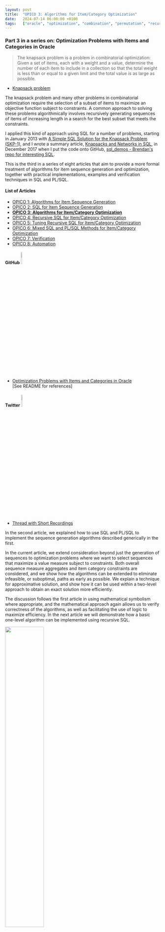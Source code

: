```yaml
---
layout: post
title:  "OPICO 3: Algorithms for Item/Category Optimization"
date:   2024-07-14 06:00:00 +0100
tags:   ["oracle", "optimization", "combination", "permutation", "recursion", "iteration", "knapsack", "sql"]
---
```

<link rel="stylesheet" type="text/css" href="/assets/css/styles.css">

### Part 3 in a series on: Optimization Problems with Items and Categories in Oracle

<blockquote>The knapsack problem is a problem in combinatorial optimization: Given a set of items, each with a weight and a value, determine the number of each item to include in a collection so that the total weight is less than or equal to a given limit and the total value is as large as possible.</blockquote>

- [Knapsack problem](https://en.wikipedia.org/wiki/Knapsack_problem)

The knapsack problem and many other problems in combinatorial optimization require the selection of a subset of items to maximize an objective function subject to constraints. A common approach to solving these problems algorithmically involves recursively generating sequences of items of increasing length in a search for the best subset that meets the constraints.

I applied this kind of approach using SQL for a number of problems, starting in January 2013 with [A Simple SQL Solution for the Knapsack Problem (SKP-1)](https://aprogrammerwrites.eu/?p=560), and I wrote a summary article, [Knapsacks and Networks in SQL](https://aprogrammerwrites.eu/?p=2232), in December 2017 when I put the code onto GitHub, [sql_demos - Brendan's repo for interesting SQL](https://github.com/BrenPatF/sql_demos).

This is the third in a series of eight articles that aim to provide a more formal treatment of algorithms for item sequence generation and optimization, together with practical implementations, examples and verification techniques in SQL and PL/SQL.

#### List of Articles
- [OPICO 1: Algorithms for Item Sequence Generation](https://brenpatf.github.io/2024/06/30/opico-1_algorithms-for-generation.html)
- [OPICO 2: SQL for Item Sequence Generation](https://brenpatf.github.io/2024/07/07/opico-2_sql_solutions_for_generation.html)
- <strong>[OPICO 3: Algorithms for Item/Category Optimization](https://brenpatf.github.io/2024/07/14/opico-3_algorithms_for_itemcategory_optimization.html)</strong>
- [OPICO 4: Recursive SQL for Item/Category Optimization](https://brenpatf.github.io/2024/07/21/opico-4_sql_for_itemcategory_optimization.html)
- [OPICO 5: Tuning Recursive SQL for Item/Category Optimization](https://brenpatf.github.io/2024/07/28/opico-5_tuning_sql_for_itemcategory_optimization.html)
- [OPICO 6: Mixed SQL and PL/SQL Methods for Item/Category Optimization](https://brenpatf.github.io/2024/08/04/opico-6_mixed_sql_plsql_for_itemcategory_optimization.html)
- [OPICO 7: Verification](https://brenpatf.github.io/2024/08/11/opico-7_verification.html)
- [OPICO 8: Automation](https://brenpatf.github.io/2024/08/18/opico-8_automation.html)

#### GitHub <img src="/images/common/github-mark.png" style="width: 10%; max-width: 5%;"/><br />

- [Optimization Problems with Items and Categories in Oracle](https://github.com/BrenPatF/item_category_optimization_oracle)<br />
[See README for references]

#### Twitter <img src="/images/common/twitter.png" style="width: 10%; max-width: 5%;"/><br />
- [Thread with Short Recordings](https://x.com/BrenPatF/status/1807642673748033675)

In the second article, we explained how to use SQL and PL/SQL to implement the sequence generation algorithms described generically in the first.

In the current article, we extend consideration beyond just the generation of sequences to optimization problems where we want to select sequences that maximize a value measure subject to constraints. Both overall sequence measure aggregates and item category constraints are considered, and we show how the algorithms can be extended to eliminate infeasible, or suboptimal, paths as early as possible. We explain a technique for approximative solution, and show how it can be used within a two-level approach to obtain an exact solution more efficiently.

The discussion follows the first article in using mathematical symbolism where appropriate, and the mathematical approach again allows us to verify correctness of the algorithms, as well as facilitating the use of logic to maximize efficiency. In the next article we will demonstrate how a basic one-level algorithm can be implemented using recursive SQL.

<div class="center">
	<img src="/images/2024/07/14/backpacking-23788_1280.png" style="width: 50%; max-width: 100%;" />
	<br />
	[Image by <a href="https://pixabay.com/users/clker-free-vector-images-3736/?utm_source=link-attribution&utm_medium=referral&utm_campaign=image&utm_content=23788">Clker-Free-Vector-Images</a> from <a href="https://pixabay.com//?utm_source=link-attribution&utm_medium=referral&utm_campaign=image&utm_content=23788">Pixabay</a>]

</div>

# Contents
[&darr; 1 Example: 3 Item Set Combinations from 6](#1-example-3-item-set-combinations-from-6)<br />
[&darr; 2 Sequence Constraints](#2-sequence-constraints)<br />
[&darr; 3 Sequence Value Optimization](#3-sequence-value-optimization)<br />
[&darr; 4 Conclusion](#4-conclusion)<br />

## 1 Example: 3 Item Set Combinations from 6
[&uarr; Contents](#contents)<br />

The diagram shows the recursion process for generating sequences of 3 items from 6 of type Set Combination as a tree diagram, starting from the empty set as root.

<img src="/images/2024/07/14/Combis Recursion-red.png">

If we are generating sequences to solve combinatorial optimization problems with constraints, we may be able to eliminate nodes and their descendants. For example, if we have item prices and a limit on total price, we might be able to deduce that sequences starting with item 2 cannot meet the price limit and thus eliminate the shaded nodes early, reducing the computational work to be done.

## 2 Sequence Constraints
[&uarr; Contents](#contents)<br />
[&darr; 2.1 Sequence Length](#21-sequence-length)<br />
[&darr; 2.2 Measure Constraints](#22-measure-constraints)<br />
[&darr; 2.3 Item Category Constraints](#23-item-category-constraints)<br />

In combinatorial optimization problems there are generally constraints on the solution sequences. For example, items may have associated measures, such as price or weight, and the sum of the measure values may be required to be between given limits; items can also be assigned to categories, with constraints on the numbers of items in each category allowed in solution sequences; and so on.

Once we have generated candidate sequences they may be tested against any constraints specified, infeasible sequences excluded, and the remaining sequences ranked in order of some measure of value.

However, there may be very large numbers of candidate sequences that would take a lot of resources to generate and test: We saw in the first article that there are 17,310,309,456,440 ways to choose 10 from 100 items in sequences of type SC, so it would be desirable to apply constraints during the generation process where possible.

In this section we'll look at some ways of doing this, and we'll restrict the discussion to the case of set combinations where now r, as well as n, are fixed and we'll use k as the iteration index.
### 2.1 Sequence Length
[&uarr; 2 Sequence Constraints](#2-sequence-constraints)<br />

One obvious constraint is that we do not need to generate subsequences that we can deduce cannot lead to full sequences of length r. For example, looking at the diagram above, items 5 and 6 need not be included in the level 1 1-item sequences, since, from our ordering mechanism they cannot lead to sequences of length 3.

In general, at level k-1 we need to generate the level k subsequences using the n - r + 1 items from k to n - (r - k) only.

### 2.2 Measure Constraints
[&uarr; 2 Sequence Constraints](#2-sequence-constraints)<br />
[&darr; Overall Measure Constraints](#overall-measure-constraints)<br />
[&darr; Projected Measure Constraints](#projected-measure-constraints)<br />

#### Overall Measure Constraints
[&uarr; 2.2 Measure Constraints](#22-measure-constraints)<br />

Suppose we have a constraint on the sequences sought that the sum of the values of some item measure across the whole sequence must not exceed some limit.

If the measure is non-negative then once a subsequence has exceeded the limit, then all subsequences generated from it will also exceed the limit. We can therefore exclude that subsequence from further recursion.

We may be able to go further than that and exclude subsequences that have not yet exceeded the limit, but where we can deduce that any full sequence generated from it must do so.


Let <img src="/images/2024/07/14/s_2.2.1_total_measure_constraints.png"> denote the value of a non-negative measure on item i, and <img src="/images/2024/07/14/s_2.2.2_total_measure_constraints.png">, <img src="/images/2024/07/14/s_2.2.3_total_measure_constraints.png"> denote lower and upper limits on the sum of the measure across a sequence of the desired length, r, <img src="/images/2024/07/14/s_2.2.4_total_measure_constraints.png">. Thus we have:

<div>
<div class="row">
    <div class="column_l">
        <div class="eq_indent">
            <img src="/images/2024/07/14/2.2.1_total_measure_constraints.png">
        </div>
    </div>
    <div class="column_r">
        [2.2.1]
    </div>
</div>
</div>

#### Projected Measure Constraints
[&uarr; 2.2 Measure Constraints](#22-measure-constraints)<br />

Suppose we evaluate in advance the minimum and maximum values of m across all items, <img src="/images/2024/07/14/s_2.2.5_total_measure_constraints.png">, <img src="/images/2024/07/14/s_2.2.6_total_measure_constraints.png">, so that:

<div>
<div class="row">
    <div class="column_l">
        <div class="eq_indent">
            <img src="/images/2024/07/14/2.2.2_total_measure_constraints.png">
        </div>
    </div>
    <div class="column_r">
        [2.2.2]
    </div>
</div>
</div>

<div>
<div class="row">
    <div class="column_l">
        <div class="eq_indent">
            <img src="/images/2024/07/14/2.2.3_total_measure_constraints.png">
        </div>
    </div>
    <div class="column_r">
        [2.2.3]
    </div>
</div>
</div>

Then we can see that, given that the measure is non-negative, the following inequalities must hold for subsequences <img src="/images/2024/07/14/s_2.2.7_total_measure_constraints.png"> for k = 1,...,r - 1, if the constraints above are to hold for <img src="/images/2024/07/14/s_2.2.4_total_measure_constraints.png">:

<div>
<div class="row">
    <div class="column_l">
        <div class="eq_indent">
            <img src="/images/2024/07/14/2.2.4_total_measure_constraints.png">
        </div>
    </div>
    <div class="column_r">
        [2.2.4]
    </div>
</div>
</div>

<div>
<div class="row">
    <div class="column_l">
        <div class="eq_indent">
            <img src="/images/2024/07/14/2.2.5_total_measure_constraints.png">
        </div>
    </div>
    <div class="column_r">
        [2.2.5]
    </div>
</div>
</div>

We can use these inequalities during the recursion process to exclude any items that cause them to be violated at an intermediate iteration, k. This can greatly reduce the amount of computation required to derive the feasible sequences of length r, <img src="/images/2024/07/14/s_2.2.4_total_measure_constraints.png">.

In fact we can do better than this by evaluating in advance arrays of minimum and maximum sums of the measure for k items, <img src="/images/2024/07/14/s_2.2.8_total_measure_constraints.png">, <img src="/images/2024/07/14/s_2.2.9_total_measure_constraints.png">, for k = 1,...,r-1:

<div>
<div class="row">
    <div class="column_l">
        <div class="eq_indent">
            <img src="/images/2024/07/14/2.2.6_total_measure_constraints.png">
        </div>
    </div>
    <div class="column_r">
        [2.2.6]
    </div>
</div>
</div>

<div>
<div class="row">
    <div class="column_l">
        <div class="eq_indent">
            <img src="/images/2024/07/14/2.2.7_total_measure_constraints.png">
        </div>
    </div>
    <div class="column_r">
        [2.2.7]
    </div>
</div>
</div>

These arrays can be obtained simply by sorting the items by the measure values and taking the first and last r-1 items, respectively. The arrays can then be used in the (generally) more restrictive inequalities, for k = 1,...,r - 1:

<div>
<div class="row">
    <div class="column_l">
        <div class="eq_indent">
            <img src="/images/2024/07/14/2.2.8_total_measure_constraints.png">
        </div>
    </div>
    <div class="column_r">
        [2.2.8]
    </div>
</div>
</div>

<div>
<div class="row">
    <div class="column_l">
        <div class="eq_indent">
            <img src="/images/2024/07/14/2.2.9_total_measure_constraints.png">
        </div>
    </div>
    <div class="column_r">
        [2.2.9]
    </div>
</div>
</div>

### 2.3 Item Category Constraints
[&uarr; 2 Sequence Constraints](#2-sequence-constraints)<br />
[&darr; Example](#example)<br />
[&darr; Maximum Constraints](#maximum-constraints)<br />
[&darr; Minimum Constraints](#minimum-constraints)<br />
[&darr; Transition Constraints for Category Minima](#transition-constraints-for-category-minima)<br />

In some problems we may have item category constraints, where each item is of a single category and the full sequences (<img src="/images/2024/07/14/s_2.2.4_total_measure_constraints.png">, of length r) are required to have numbers of items in categories within given limits by category. Let's say we have a set, C, of categories, and for each index j in C:

&nbsp;&nbsp;&nbsp;&nbsp; <img src="/images/2024/07/14/s_2.3.1_item_category_constraints.png">, <img src="/images/2024/07/14/s_2.3.2_item_category_constraints.png"> are lower and upper bounds on the numbers of items allowed in category j

&nbsp;&nbsp;&nbsp;&nbsp; Let <img src="/images/2024/07/14/s_2.3.3_item_category_constraints.png"> denote the incidence matrix of items against categories, so that <img src="/images/2024/07/14/s_2.3.3_item_category_constraints.png"> = <em>1/0</em> as item i <em>is/is not</em> in category j

and, as each item is in exactly one category, for each i:

<div>
<div class="row">
    <div class="column_l">
        <div class="eq_indent">
            <img src="/images/2024/07/14/2.3.1_item_category_constraints.png">
        </div>
    </div>
    <div class="column_r">
        [2.3.1]
    </div>
</div>
</div>

Then we can write the category constraints, for each j in C:

<div>
<div class="row">
    <div class="column_l">
        <div class="eq_indent">
            <img src="/images/2024/07/14/2.3.2_item_category_constraints.png">
        </div>
    </div>
    <div class="column_r">
        [2.3.2]
    </div>
</div>
</div>

#### Example
[&uarr; 2.3 Item Category Constraints](#23-item-category-constraints)<br />

As with the measure constraints considered above, we could generate sequences of the correct length and then test them against the category constraints, but if we could apply constraints as early in the recursion process as possible, that would be more efficient. Consider the diagram below, where we have added colour-coded categories to the items in the tree diagram from earlier, with constraints as shown:

<img src="/images/2024/07/14/Combis Recursion-cats-1.png">

The combination types of sequence assume that items are ordered to avoid duplication within the recursion process. For problems with item category constraints it makes sense to use the category as the first attribute in the ordering. In the diagram the items are now ordered first by the category, so that items of the same category are consecutive in numbering. The red-dashed outlines show how nodes can be eliminated from consideration early in the process. For example, in the first box constraint C1 means that item 2 cannot follow item 1, so we can eliminate it and all descendants without further tests. Similarly, we need not consider any sequences that have items numbered above 2 in first position, as they violate constraint C1.

We need to consider the minimum and maximum category constraints separately.

#### Maximum Constraints
[&uarr; 2.3 Item Category Constraints](#23-item-category-constraints)<br />

In order for the maximum constraint to hold at the sequences of length r, it's clear that it must hold, for each j in C, at all subsequences of lengths from k = 1,...,r:

<div>
<div class="row">
    <div class="column_l">
        <div class="eq_indent">
            <img src="/images/2024/07/14/2.3.3_item_category_constraints.png">
        </div>
    </div>
    <div class="column_r">
        [2.3.3]
    </div>
</div>
</div>

#### Minimum Constraints
[&uarr; 2.3 Item Category Constraints](#23-item-category-constraints)<br />

For the minimum constraint the inequality for r can't just be replaced by one for k = 1,...,r as the thresholds can be met by later items in the full sequence.

Suppose that the categories themselves are ordered, with those having no minimum constraint (or, equivalently, zero minimum) at the end. Then define the running sum, <img src="/images/2024/07/14/s_2.3.4_item_category_constraints.png">,  of the minimum values from a given category j to the last one, m say. This is the minimum number of items required to meet all the minimum constraints from category j on.

<div>
<div class="row">
    <div class="column_l">
        <div class="eq_indent">
            <img src="/images/2024/07/14/2.3.4_item_category_constraints.png">
        </div>
    </div>
    <div class="column_r">
        [2.3.4]
    </div>
</div>
</div>

Now, for a given subsequence of items of length k, <img src="/images/2024/07/14/s_2.2.7_total_measure_constraints.png">, let us also define the item and category identifiers at position k, <img src="/images/2024/07/14/s_2.3.5_item_category_constraints.png"> and <img src="/images/2024/07/14/s_2.3.6_item_category_constraints.png"> respectively:

<img src="/images/2024/07/14/s_2.3.5_item_category_constraints.png"> = identifier of item at position k in <img src="/images/2024/07/14/s_2.2.7_total_measure_constraints.png">

<img src="/images/2024/07/14/s_2.3.6_item_category_constraints.png"> = category identifier of item at position k in <img src="/images/2024/07/14/s_2.2.7_total_measure_constraints.png">

Let us further define the running count of items in category j at position k, <img src="/images/2024/07/14/s_2.3.7_item_category_constraints.png">:

<div>
<div class="row">
    <div class="column_l">
        <div class="eq_indent">
            <img src="/images/2024/07/14/2.3.5_item_category_constraints.png">
        </div>
    </div>
    <div class="column_r">
        [2.3.5]
    </div>
</div>
</div>

We then have an inequality that must hold for k = 1,...,r:

<div>
<div class="row">
    <div class="column_l">
        <div class="eq_indent">
            <img src="/images/2024/07/14/2.3.6_item_category_constraints.png">
        </div>
    </div>
    <div class="column_r">
        [2.3.6]
    </div>
</div>
</div>

This inequality expresses the fact that, at position k, the number of remaining positions, (r - k), plus the count so far of items in the current category must be at least as great as the sum of the minimum category values for current and future categories. It assumes that items in the subsequences have ranks that increase with k, and that item ranks are consistent with category ranks (i.e. if the category rank of one item is higher than that of another item, then so is the item rank). The min clause ensures that if the constraint on the category for the k'th item has been met then excess items above the limit do not count against later categories (effectively the category is excluded from the inequality).

Applying this condition at each iteration will reduce the number of subsequences considered. We would like to ensure that any subsequences arrived at at the final iteration, of length r, will satisfy all the item category constraints. For the maximum constraints it's easy to see that this will be true simply by applying the constraints at each iteration.

However, for the minimum constraints, applying the above inequality at each iteration will not be sufficient to guarantee this. If we consider the inequality at the final iteration:

<div>
<div class="row">
    <div class="column_l">
        <div class="eq_indent">
            <img src="/images/2024/07/14/2.3.7_item_category_constraints.png">
        </div>
    </div>
    <div class="column_r">
        [2.3.7]
    </div>
</div>
</div>

the right hand side has the sum the of the minimum limits for the category of the r'th item, and any categories ranked higher. This means that, for the inequality to hold, the limits on these latter categories, if any, must all be zero, and also the constraint on the category of the r'th item must be satisfied:

<div>
<div class="row">
    <div class="column_l">
        <div class="eq_indent">
            <img src="/images/2024/07/14/2.3.8_item_category_constraints.png">
        </div>
    </div>
    <div class="column_r">
        [2.3.8]
    </div>
</div>
</div>

#### Transition Constraints for Category Minima
[&uarr; 2.3 Item Category Constraints](#23-item-category-constraints)<br />

To ensure all the category minimum constraints are satisfied, we therefore need to ensure that no prior category with non-zero minimum is omitted from the subsequence, and also that once such a category is encountered the following items must be in the same category until the minimum is achieved.

Given that items are now ordered first by category, this can be guaranteed by imposing restrictions on the transitions between categories:

1. Once an item category appears in a subsequence, the following items must be in the same category until the category minimum is reached
2. When an item category minimum is reached, the next item must be in the same category or in the next higher-ranked category or the next higher-ranked category has zero minimum

Representing these conditions symbolically:

<div>
<div class="row">
    <div class="column_l">
        <div class="eq_indent">
            <img src="/images/2024/07/14/2.3.9_item_category_constraints.png">
        </div>
    </div>
    <div class="column_r">
        [2.3.9]
    </div>
</div>
</div>

<div>
<div class="row">
    <div class="column_l">
        <div class="eq_indent">
            <img src="/images/2024/07/14/2.3.10_item_category_constraints.png">
        </div>
    </div>
    <div class="column_r">
        [2.3.10]
    </div>
</div>
</div>

## 3 Sequence Value Optimization
[&uarr; Contents](#contents)<br />
[&darr; 3.1 Bounding and Ranking](#31-bounding-and-ranking)<br />
[&darr; 3.2 Subsequence Conditions](#32-subsequence-conditions)<br />
[&darr; 3.3 Iterative Refinement Algorithms](#33-iterative-refinement-algorithms)<br />

As noted at the beginning of this article, item sequences are often sought as solutions to combinatorial optimization problems. We showed in earlier sections how recursion can be used to generate sequences, and how constraints can be applied during the recursion process to eliminate subsequences that can't lead to valid solutions as early as possible. In optimization problems the aim is to find, among the valid solutions, the best ones in terms of maximizing some value attribute.

### 3.1 Bounding and Ranking
[&uarr; 3 Sequence Value Optimization](#3-sequence-value-optimization)<br />
[&darr; Value Function and Ranking](#value-function-and-ranking)<br />
[&darr; Projected Value Maxima](#projected-value-maxima)<br />
[&darr; Minimum Value Constraint](#minimum-value-constraint)<br />
[&darr; Category-Partitioned Rank](#category-partitioned-rank)<br />

#### Value Function and Ranking
[&uarr; 3.1 Bounding and Ranking](#31-bounding-and-ranking)<br />

If each item i has value <img src="/images/2024/07/14/v_i.png">, we can define for a given sequence <img src="/images/2024/07/14/s^r.png">, the value function:

<div>
<div class="row">
    <div class="column_l">
        <div class="eq_indent">
            <img src="/images/2024/07/14/3.1.1_sequence_value_optimization.png">
        </div>
    </div>
    <div class="column_r">
        [3.1.1]
    </div>
</div>
</div>

If we write <img src="/images/2024/07/14/F^r.png"> as the set of sequences <img src="/images/2024/07/14/s^r.png"> that satisfy all constraints on measures and item categories, then the optimization problem could be defined as finding:

<div>
<div class="row">
    <div class="column_l">
        <div class="eq_indent">
            <img src="/images/2024/07/14/3.1.2_sequence_value_optimization.png">
        </div>
    </div>
    <div class="column_r">
        [3.1.2]
    </div>
</div>
</div>

or:

<div >
<div class="row">
    <div class="column_l">
        <div class="eq_indent">
            <img src="/images/2024/07/14/3.1.3_sequence_value_optimization.png">
        </div>
    </div>
    <div class="column_r">
        [3.1.3]
    </div>
</div>
</div>

along with the <img src="/images/2024/07/14/s^r.png"> that achieve the maximum.

More generally we may be interested in ranking the solutions and reporting the best N, say. Suppose we rank the solutions in descending order of value (V) and define a rank function as the index, (<img style="vertical-align:middle" src="/images/2024/07/14/s3.1.1_sequence_value_optimization.png">, say) in the list of solutions so ordered (for solutions of equal value assume some tie breaker is used to guarantee a unique ordering). Let us then define the rank as follows:

<div >
<div class="row">
    <div class="column_l">
        <div class="eq_indent">
            <img src="/images/2024/07/14/3.1.4_sequence_value_optimization.png">
        </div>
    </div>
    <div class="column_r">
        [3.1.4]
    </div>
</div>
</div>

<div >
<div class="row">
    <div class="column_l">
        <div class="eq_indent">
            <img src="/images/2024/07/14/3.1.5_sequence_value_optimization.png">
        </div>
    </div>
    <div class="column_r">
        [3.1.5]
    </div>
</div>
</div>

We can then express the optimization problem as that of finding the set of N best feasible solutions, <img style="vertical-align:middle" src="/images/2024/07/14/s3.1.3_sequence_value_optimization.png">, where:

<div >
<div class="row">
    <div class="column_l">
        <div class="eq_indent">
            <img src="/images/2024/07/14/3.1.6_sequence_value_optimization.png">
        </div>
    </div>
    <div class="column_r">
        [3.1.6]
    </div>
</div>
</div>

The most obvious way to obtain these solutions is to generate the set of valid (or 'feasible') solutions and then apply a standard sorting algorithm to that set. We have shown how measure and category constraints on the final sequences can be used to generate intermediate constraints that allow subsequences to be discarded early. It would be nice if we could find similar techniques to discard subsequences that we deduce could not lead to sequences in the 'best' solution set, and we'll discuss this in the next section.

#### Projected Value Maxima
[&uarr; 3.1 Bounding and Ranking](#31-bounding-and-ranking)<br />

It will be useful to evaluate in advance an array of maximum sums of the value for k items, <img src="/images/2024/07/14/s3.1.3_sequence_value_optimization.png">, for k = 1,...,r-1, in the same way as we did for the measures in equation 2.2.7:

<div>
<div class="row">
    <div class="column_l">
        <div class="eq_indent">
            <img src="/images/2024/07/14/3.1.7_sequence_value_optimization.png">
        </div>
    </div>
    <div class="column_r">
        [3.1.7]
    </div>
</div>
</div>

#### Minimum Value Constraint
[&uarr; 3.1 Bounding and Ranking](#31-bounding-and-ranking)<br />

It will also be useful to consider a constraint on the minimum allowed total value, of the form:

<div>
<div class="row">
    <div class="column_l">
        <div class="eq_indent">
            <img src="/images/2024/07/14/3.1.8_sequence_value_optimization.png">
        </div>
    </div>
    <div class="column_r">
        [3.1.8]
    </div>
</div>
</div>

#### Category-Partitioned Rank
[&uarr; 3.1 Bounding and Ranking](#31-bounding-and-ranking)<br />

Finally, an additional rank will prove useful, similar to [3.1.4] and [3.1.5] above but for each k = 1,..,r and with the rank calculated separately for the partitions defined by the category multiset corresponding to the particular subsequence. We define the `category-partitioned rank`, (<img style="vertical-align:middle" src="/images/2024/07/14/s3.1.4_sequence_value_optimization.png">, say) as follows:

<div >
<div class="row">
    <div class="column_l">
        <div class="eq_indent">
            <img src="/images/2024/07/14/3.1.9_sequence_value_optimization.png">
        </div>
    </div>
    <div class="column_r">
        [3.1.9]
    </div>
</div>
</div>

<div >
<div class="row">
    <div class="column_l">
        <div class="eq_indent">
            <img src="/images/2024/07/14/3.1.10_sequence_value_optimization.png">
        </div>
    </div>
    <div class="column_r">
        [3.1.10]
    </div>
</div>
</div>

Note that <img src="/images/2024/07/14/F^k.png"> generalises <img src="/images/2024/07/14/F^r.png"> to shorter subsequences, and is to be understood as the set of <img src="/images/2024/07/14/s^k.png"> that are consistent with being subsequences of a member of <img src="/images/2024/07/14/F^r.png">.

### 3.2 Subsequence Conditions
[&uarr; 3 Sequence Value Optimization](#3-sequence-value-optimization)<br />
[&darr; Constraint Conditions](#constraint-conditions)<br />
[&darr; Value Filtering Conditions](#value-filtering-conditions)<br />

In the first article, (section: SC: Set Combination [Items may not repeat, order does not matter]), we saw that the recursive generation of sequences of length k from those of length k-1 is effected by adding on to each of the subsequences each item ranked higher than the last item in the subsequence. We can rewrite the expression thus:

<div class="eq_indent">
    <img src="/images/2024/07/14/3.2.0a_approximative_recursion_and_bounding.png">
</div>

with the recursion starting from the empty set:

<div class="eq_indent">
    <img src="/images/2024/07/14/3.2.0b_approximative_recursion_and_bounding.png">
</div>
<br />
#### Constraint Conditions
[&uarr; 3.2 Subsequence Conditions](#32-subsequence-conditions)<br />

When we add in the constraint conditions, we get an expression for the process of generating the set of feasible k-length subsequences from the k-1 set. In the first line [3.2.1] we define the iterations over the set of k-1-tuples with index l, and over the items i. The following lines then define the conditions that the new item i must satisfy for a given k-1-tuple of index l. Condition [3.2.2] ensures combinations only are selected (without permutations within them), conditions [3.2.3-3.2.8] correspond to the various measure and item category constraints discussed above.

<div>
<div class="row">
    <div class="column_l">
        <div class="eq_indent">
            <img src="/images/2024/07/14/3.2.1_approximative_recursion_and_bounding.png">
        </div>
    </div>
    <div class="column_r">
        [3.2.1]
    </div>
</div>
</div>
<div class="eq_indent">
    | given (k-1)-tuple, index l, new item i must satisfy following...
</div>
<br />

<div >
<div class="row">
    <div class="column_l">
        <div class="eq_indent">
            <img src="/images/2024/07/14/3.2.2_approximative_recursion_and_bounding-b.png">
        </div>
    </div>
    <div class="column_r">
        [3.2.2]
    </div>
</div>
</div>
<div class="eq_indent">
    | item i ranked after last item in l'th (k-1)-tuple
</div>
<br />

<div >
<div class="row">
    <div class="column_l">
        <div class="eq_indent">
            <img src="/images/2024/07/14/3.2.3_approximative_recursion_and_bounding.png">
        </div>
    </div>
    <div class="column_r">
        [3.2.3]
    </div>
</div>
</div>
<div class="eq_indent">
    | sum of m, with item i + min projected sum <img src="/images/2024/07/14/le.png"> max for measure
</div>
<br />

<div >
<div class="row">
    <div class="column_l">
        <div class="eq_indent">
            <img src="/images/2024/07/14/3.2.4_approximative_recursion_and_bounding.png">
        </div>
    </div>
    <div class="column_r">
        [3.2.4]
    </div>
</div>
</div>
<div class="eq_indent">
    | sum of m, with item i + max projected sum <img src="/images/2024/07/14/ge.png"> min for measure
</div>
<br />

<div >
<div class="row">
    <div class="column_l">
        <div class="eq_indent">
            <img src="/images/2024/07/14/3.2.5_approximative_recursion_and_bounding.png">
        </div>
    </div>
    <div class="column_r">
        [3.2.5]
    </div>
</div>
</div>
<div class="eq_indent">
    | for all j: count of items in category j, with item i <img src="/images/2024/07/14/le.png"> max for category j
</div>
<br />

<div >
<div class="row">
    <div class="column_l">
        <div class="eq_indent">
            <img src="/images/2024/07/14/3.2.6_approximative_recursion_and_bounding.png">
        </div>
    </div>
    <div class="column_r">
        [3.2.6]
    </div>
</div>
</div>
<div class="eq_indent">
    | number of slots left + smaller of (current category count, min for current category)<br />
    | <img src="/images/2024/07/14/ge.png"> sum of count mins for remaining categories]
</div>
<br />

Note: <img src="/images/2024/07/14/s3.2.6.2_approximative_recursion_and_bounding.png"> is category of item i in prospective l'th k-tuple
<br />

<img src="/images/2024/07/14/s3.2.6.1_approximative_recursion_and_bounding.png"> is running count of category of item i in prospective l'th k-tuple
<br />

<div >
<div class="row">
    <div class="column_l">
        <div class="eq_indent">
            <img src="/images/2024/07/14/3.2.7_approximative_recursion_and_bounding.png">
        </div>
    </div>
    <div class="column_r">
        [3.2.7]
    </div>
</div>
</div>
<div class="eq_indent">
    | next (k'th) category same as k-1'th item
    | or: category min for k-1'th already met
</div>
<br />
Note: <img src="/images/2024/07/14/s3.2.7.1_approximative_recursion_and_bounding.png"> is category of last item in l'th (k-1)-tuple
<br />
<div >
<div class="row">
    <div class="column_l">
        <div class="eq_indent">
            <img src="/images/2024/07/14/3.2.8_approximative_recursion_and_bounding.png">
        </div>
    </div>
    <div class="column_r">
        [3.2.8]
    </div>
</div>
</div>
<div class="eq_indent">
    | next (k'th) category same as k-1'th item, or is next ranked category <br />
    | or: next ranked category has zero count min
</div>
<br />
Note:  Assumes category j is identified by its rank (1, 2, 3 etc.)

#### Value Filtering Conditions
[&uarr; 3.2 Subsequence Conditions](#32-subsequence-conditions)<br />

We now introduce value filtering conditions aimed at further reducing the computational cost of searching.

Conditions [3.2.9-3.2.10] allow for exclusion of intermediate subsequences whose value ranks below a given number, partitioned by category multiset, or where the projected final value would be below some minimum value.

The condition [3.2.9] permits us to seek solutions without fully exploring the solutions space, and that thus are not guaranteed to be optimal, but that may be obtained with less computation.

The condition [3.2.10] permits us to seek only solutions that exceed a given minimum value.

While both these conditions can be rendered null by choosing sufficiently large maximum rank, and zero for the minimum value, we can use them together in a two-step algorithm to try to get a lower bound on the maximum value quickly, and then feed that back in to another iteration to obtain the exact solutions more quickly.

##### Value Rank Filtering
Now add a constraint on the (k-1)-tuple ranks:

<div >
<div class="row">
    <div class="column_l">
        <div class="eq_indent">
            <img src="/images/2024/07/14/3.2.9_approximative_recursion_and_bounding.png">
        </div>
    </div>
    <div class="column_r">
        [3.2.9]
    </div>
</div>
</div>
<div class="eq_indent">
    | take only top-ranked (k-1) tuples, using the category-partitioned rank
</div>

<br />
##### Value Bound Filtering

Now add a constraint on the minimum projected value:
<br />

<div >
<div class="row">
    <div class="column_l">
        <div class="eq_indent">
            <img src="/images/2024/07/14/3.2.10_approximative_recursion_and_bounding.png">
        </div>
    </div>
    <div class="column_r">
        [3.2.10]
    </div>
</div>
</div>
<div class="eq_indent">
    | take solutions above a projected minimum value
</div>
<br />

### 3.3 Iterative Refinement Algorithms
[&uarr; 3 Sequence Value Optimization](#3-sequence-value-optimization)<br />

In section 3.1.1 we made a recursive definition of the solution set at iteration k, <img src="/images/2024/07/14/s3.3.1_solution_algorithm.png">, in terms of the solution set at iteration k-1, <img src="/images/2024/07/14/s3.3.2_solution_algorithm.png">, for k = 1,...,r where the 0'th solution set is empty. This is based on
the conditions 3.2.1-3.2.10, where conditions 3.2.9 and 3.2.10 contain two parameters, <img src="/images/2024/07/14/s3.3.3_solution_algorithm.png"> and <img src="/images/2024/07/14/s3.3.4_solution_algorithm.png"> that are not part of the problem definition.

In [3.1.6] above we defined <img src="/images/2024/07/14/s3.1.3_sequence_value_optimization.png"> as the set of the best N feasible solution sequences of length r. In principle we can obtain this optimal set by applying the recursive set generation described above  with conditions 3.2.1-3.2.8 only. However, this may involve a large amount of computation, and so we propose to make use of the two additional parameters and conditions within a two-level solution process.

Let us first express the <img src="/images/2024/07/14/s3.3.1_solution_algorithm.png"> as functions of the two parameters, for k = 1,...,r:

<div class="row">
    <div class="column_l">
        <div class="eq_indent">
            <img src="/images/2024/07/14/3.3.1_solution_algorithm.png">
        </div>
    </div>
    <div class="column_r">
        [3.3.1]
    </div>
</div>

Now define, for l = 1,...,N, <img src="/images/2024/07/14/s3.3.5_solution_algorithm.png"> as the l'th best solution found, i.e. <img src="/images/2024/07/14/s3.3.6_solution_algorithm.png">  and <img src="/images/2024/07/14/s3.3.7_solution_algorithm.png">. Then we can define <img src="/images/2024/07/14/s3.3.8_solution_algorithm.png"> as the N'th best value:

<div class="row">
    <div class="column_l">
        <div class="eq_indent">
            <img src="/images/2024/07/14/3.3.3_solution_algorithm.png">
        </div>
    </div>
    <div class="column_r">
        [3.3.3]
    </div>
</div>

<div class="row">
    <div class="column_l">
        <div class="eq_indent">
            <img src="/images/2024/07/14/3.3.4_solution_algorithm.png">
        </div>
    </div>
    <div class="column_r">
        [3.3.4]
    </div>
</div>

Suppose we have a sequence of increasing positive integers for <img src="/images/2024/07/14/s3.3.3_solution_algorithm.png">, say <img src="/images/2024/07/14/s3.3.9_solution_algorithm.png">, that we will use as an input to the following two-level algorithm:

<div class="eq_indent">
<img src="/images/2024/07/14/3.3.6_solution_algorithm.png">
<br />

For <img src="/images/2024/07/14/s3.3.10_solution_algorithm.png"> in <img src="/images/2024/07/14/s3.3.9_solution_algorithm.png"> Loop
<br />
<div class="eq_indent">

Find, for k = 1,...,r:
<div class="eq_indent">
<img src="/images/2024/07/14/3.3.7_solution_algorithm.png">
</div>

*[Exit When condition]*

<img src="/images/2024/07/14/3.3.8_solution_algorithm.png">
</div>
<br />
End Loop
</div>
<br />

#### Explanation

At each outer iteration we generate the next solution set based on two parameters. The first parameter, <img src="/images/2024/07/14/s3.3.10_solution_algorithm.png"> (for <img src="/images/2024/07/14/s3.3.3_solution_algorithm.png">) for smaller values should speed up the computation but at the expense of causing the generated set to be possibly sub-optimal. We can then take the N'th best solution value, <img src="/images/2024/07/14/s3.3.8_solution_algorithm.png">, as a lower bound on the actual N'th best solution value, which may then speed up the generation process at the next iteration, and this time without compromising optimality. As we increase the value of <img src="/images/2024/07/14/s3.3.10_solution_algorithm.png"> it will at some point become non binding and therefore the exact optimal solution set will be generated.

The selection of the <img src="/images/2024/07/14/s3.3.9_solution_algorithm.png"> would be based on trial and error initially to determine how to find the exact optimal solution set most quickly, or alternatively, to find a good, possibly sub-optimal solution set quickly. A geometric progression might be a reasonable strategy, e.g. {10, 100, 1000,...}. We might also decide to use an *[Exit When condition]* such as to exit the loop once a solution has been found using a non-zero value for <img src="/images/2024/07/14/s3.3.8_solution_algorithm.png">, or some variation on this idea.

We will demonstrate this in a PL/SQL implementation in the sixth article in this series, from which the following diagram is extracted:

<img src="/images/2024/07/14/iter_refine.png">

## 4 Conclusion
[&uarr; Contents](#contents)<br />

In the first article in this series we showed how recursive techniques may be used to generate sequences of items that can form the basis of solutions for larger problems. In this article we extended that approach, first to handle constraints on item measures and on item categories, and then to the problem of optimizing a value function subject to the constraints. This allowed us to determine a set of simple conditions on the items considered at a given iteration, and on the allowable transitions from the previous to the next item.

These conditions allow for early truncation of subsequences based on projections for bounds on the possible values for full length sequences.

We extended this approach to include `Value Filtering` conditions, based on having lower bounds on the possible objective function value, and on approximative techniques: In combination these allow for two-level algorithms that can obtain exact solutions much more efficiently than one-level algorithms.

As in the first article, the mathematical treatment allows us to verify correctness of the algorithms, as well as facilitating the use of logic to maximize efficiency.

In the next article we will demonstrate how the basic one-level algorithm can be implemented using recursive SQL.

In the fifth article we will introduce test problems of realistic size, and tune performance using techniques including hints and the use of temporary tables to pre-calculate values.

In the sixth article we will demonstrate how PL/SQL can be used to implement both recursive and iterative versions of the basic algorithm with embedded SQL, and we'll go on to implement a two-level `Iterative Refinement` algorithm that will prove to be highly efficient.

- [OPICO 1-8: Optimization Problems with Items and Categories in Oracle](#list-of-articles)
